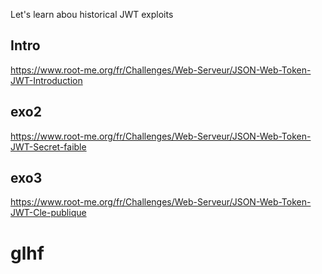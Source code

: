Let's learn abou historical JWT exploits

## Intro

https://www.root-me.org/fr/Challenges/Web-Serveur/JSON-Web-Token-JWT-Introduction

## exo2

https://www.root-me.org/fr/Challenges/Web-Serveur/JSON-Web-Token-JWT-Secret-faible

## exo3

https://www.root-me.org/fr/Challenges/Web-Serveur/JSON-Web-Token-JWT-Cle-publique

# glhf
